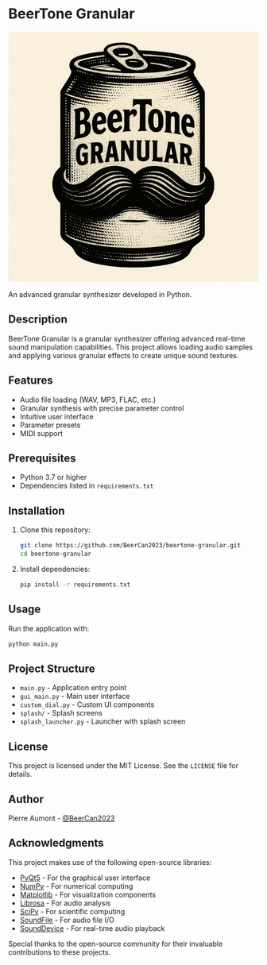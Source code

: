 # BeerTone Granular

![BeerTone Granular Logo](BeerToneGranular_icon.png)

An advanced granular synthesizer developed in Python.

## Description

BeerTone Granular is a granular synthesizer offering advanced real-time sound manipulation capabilities. This project allows loading audio samples and applying various granular effects to create unique sound textures.

## Features

- Audio file loading (WAV, MP3, FLAC, etc.)
- Granular synthesis with precise parameter control
- Intuitive user interface
- Parameter presets
- MIDI support

## Prerequisites

- Python 3.7 or higher
- Dependencies listed in `requirements.txt`

## Installation

1. Clone this repository:
   ```bash
   git clone https://github.com/BeerCan2023/beertone-granular.git
   cd beertone-granular
   ```

2. Install dependencies:
   ```bash
   pip install -r requirements.txt
   ```

## Usage

Run the application with:

```bash
python main.py
```

## Project Structure

- `main.py` - Application entry point
- `gui_main.py` - Main user interface
- `custom_dial.py` - Custom UI components
- `splash/` - Splash screens
- `splash_launcher.py` - Launcher with splash screen

## License

This project is licensed under the MIT License. See the `LICENSE` file for details.

## Author

Pierre Aumont - [@BeerCan2023](https://github.com/BeerCan2023)

## Acknowledgments

This project makes use of the following open-source libraries:

- [PyQt5](https://www.riverbankcomputing.com/software/pyqt/) - For the graphical user interface
- [NumPy](https://numpy.org/) - For numerical computing
- [Matplotlib](https://matplotlib.org/) - For visualization components
- [Librosa](https://librosa.org/) - For audio analysis
- [SciPy](https://www.scipy.org/) - For scientific computing
- [SoundFile](https://pysoundfile.readthedocs.io/) - For audio file I/O
- [SoundDevice](https://python-sounddevice.readthedocs.io/) - For real-time audio playback

Special thanks to the open-source community for their invaluable contributions to these projects.
